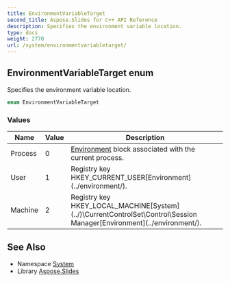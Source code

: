 ```yaml
---
title: EnvironmentVariableTarget
second_title: Aspose.Slides for C++ API Reference
description: Specifies the environment variable location.
type: docs
weight: 2770
url: /system/environmentvariabletarget/
---
```

## EnvironmentVariableTarget enum


Specifies the environment variable location.

```cpp
enum EnvironmentVariableTarget
```

### Values

| Name | Value | Description |
| --- | --- | --- |
| Process | 0 | [Environment](../environment/) block associated with the current process. |
| User | 1 | Registry key HKEY_CURRENT_USER\[Environment](../environment/). |
| Machine | 2 | Registry key HKEY_LOCAL_MACHINE\[System](../)\CurrentControlSet\Control\Session Manager\[Environment](../environment/). |

## See Also

* Namespace [System](../)
* Library [Aspose.Slides](../../)